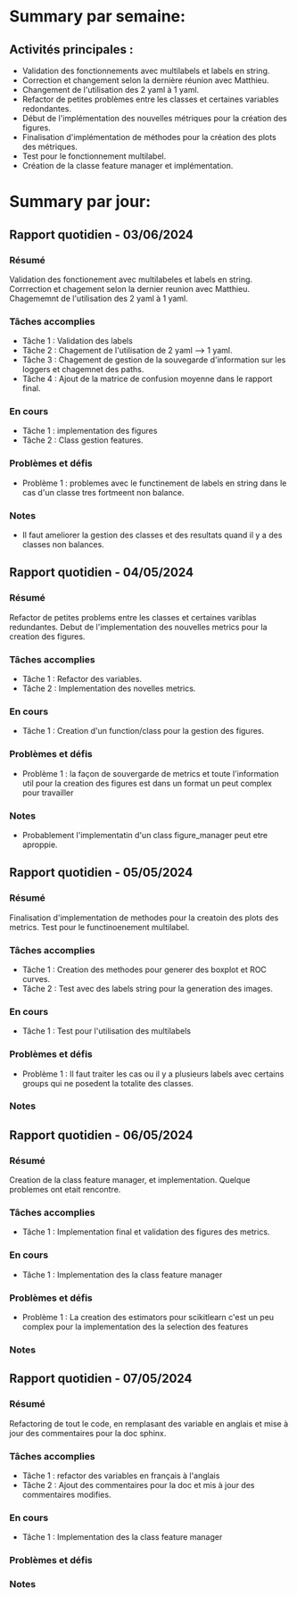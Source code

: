 # Summary par semaine: 
## Activités principales :
- Validation des fonctionnements avec multilabels et labels en string.
- Correction et changement selon la dernière réunion avec Matthieu.
- Changement de l'utilisation des 2 yaml à 1 yaml.
- Refactor de petites problèmes entre les classes et certaines variables redondantes.
- Début de l'implémentation des nouvelles métriques pour la création des figures.
- Finalisation d'implémentation de méthodes pour la création des plots des métriques.
- Test pour le fonctionnement multilabel.
- Création de la classe feature manager et implémentation.
# Summary par jour: 

## Rapport quotidien - 03/06/2024

### Résumé
Validation des fonctionement avec multilabeles et labels en string. Corrrection et chagement selon la dernier reunion avec Matthieu. Chagememnt de l'utilisation des 2 yaml à 1 yaml.

### Tâches accomplies
- Tâche 1 : Validation des labels
- Tâche 2 : Chagement de l'utilisation de 2 yaml --> 1 yaml.
- Tâche 3 : Chagement de gestion de la souvegarde d'information sur les loggers et chagemnet des paths.
- Tâche 4 : Ajout de la matrice de confusion moyenne dans le rapport final.
 
### En cours
- Tâche 1 : implementation des figures
- Tâche 2 : Class gestion features.

### Problèmes et défis
- Problème 1 : problemes avec le functinement de labels en string dans le cas d'un classe tres fortmeent non balance.

### Notes
- Il faut ameliorer la gestion des classes et des resultats quand il y a des classes non balances.

## Rapport quotidien - 04/05/2024
### Résumé
Refactor de petites problems entre les classes et certaines variblas redundantes. Debut de l'implementation des nouvelles metrics pour la creation des figures.

### Tâches accomplies
- Tâche 1 : Refactor des variables.
- Tâche 2 : Implementation des novelles metrics.

### En cours
- Tâche 1 : Creation d'un function/class pour la gestion des figures.

### Problèmes et défis
- Problème 1 : la façon de souvergarde de metrics et toute l'information util pour la creation des figures est dans un format un peut complex pour travailler

### Notes
- Probablement l'implementatin d'un class figure_manager peut etre aproppie.

## Rapport quotidien - 05/05/2024
### Résumé
Finalisation d'implementation de methodes pour la creatoin des plots des metrics. Test pour le functinoenement multilabel.
### Tâches accomplies
- Tâche 1 : Creation des methodes pour generer des boxplot et ROC curves.
- Tâche 2 : Test avec des labels string pour la generation des images.

### En cours
- Tâche 1 : Test pour l'utilisation des multilabels

### Problèmes et défis
- Problème 1 : Il faut traiter les cas ou il y a plusieurs labels avec certains groups qui ne posedent la totalite des classes.

### Notes

## Rapport quotidien - 06/05/2024
### Résumé
Creation de la class feature manager, et implementation. Quelque problemes ont etait rencontre.
### Tâches accomplies
- Tâche 1 : Implementation final et validation des figures des metrics.

### En cours
- Tâche 1 : Implementation des la class feature manager

### Problèmes et défis
- Problème 1 : La creation des estimators pour scikitlearn c'est un peu complex pour la implementation des la selection des features

### Notes

## Rapport quotidien - 07/05/2024
### Résumé
Refactoring de tout le code, en remplasant des variable en anglais et mise à jour des commentaires pour la doc sphinx.
### Tâches accomplies
- Tâche 1 : refactor des variables en français à l'anglais
- Tâche 2 : Ajout des commentaires pour la doc et mis à jour des commentaires modifies.
 
### En cours
- Tâche 1 : Implementation des la class feature manager

### Problèmes et défis

### Notes
